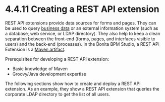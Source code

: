 # 4.4.11 Creating a REST API extension

REST API extensions provide data sources for forms and pages. They can be used to query [business data](/business-data-model-856) or an external information system (such as a database, web service, or LDAP directory).
They also help to keep a clean separation between the front-end (forms, pages, and interfaces visible to users) and the back-end (processes).
In the Bonita BPM Studio, a REST API Extension is a [Maven artifact](http://maven.apache.org/).


Prerequisites for developing a REST API extension:

* Basic knowledge of Maven
* Groovy/Java development expertise

The following sections show how to create and deploy a REST API extension. As an example, they show a REST API extension that queries the corporate LDAP directory to get the list of all users.


